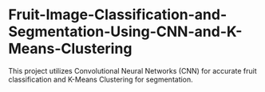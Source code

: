 # Fruit-Image-Classification-and-Segmentation-Using-CNN-and-K-Means-Clustering
This project utilizes Convolutional Neural Networks (CNN) for accurate fruit classification and K-Means Clustering for segmentation.

